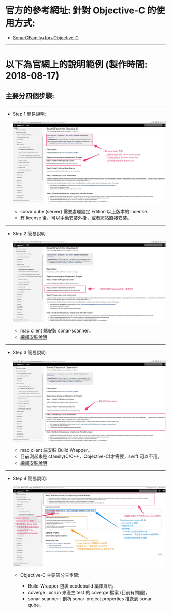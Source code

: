 # 官方的參考網址: 針對 Objective-C 的使用方式:

* [SonarCFamily+for+Objective-C](https://docs.sonarqube.org/display/PLUG/SonarCFamily+for+Objective-C)

---

# 以下為官網上的說明範例 (製作時間: 2018-08-17)

## 主要分四個步驟:

---

* Step 1 簡易說明:

  ![Step 1](./pics/SonarCFamily_for_Objective-C_Plugins_Doc_SonarQube_1.png "")

  * sonar qube (server) 需要處理設定 Edition 以上版本的 License.
  * 有 license 後，可以手動安裝外掛，或者網站直接安裝。

---

* Step 2 簡易說明:

  ![Step 2](./pics/SonarCFamily_for_Objective-C_Plugins_Doc_SonarQube_2.png)

  * mac client 端安裝 sonar-scanner。
  * [細部安裝說明](./sonar-scanner/README.md)

---

* Step 3 簡易說明:

  ![Step 3](./pics/SonarCFamily_for_Objective-C_Plugins_Doc_SonarQube_3.png)

  * mac client 端安裝 Build Wrapper。
  * 目前測起來是 cfamily(C/C++，Objective-C)才需要，swift 可以不用。
  * [細部安裝說明](./build-wrapper/README.md)

---

* Step 4 簡易說明:

  ![Step 4](./pics/SonarCFamily_for_Objective-C_Plugins_Doc_SonarQube_4.png)

  * Objective-C 主要區分三步驟:

    * Build-Wrapper 包裹 xcodebuild 編譯資訊。
    * coverge : xcrun 來產生 test 的 coverge 檔案 (目前有問題)。
    * sonar-scanner : 剖析 sonar-project.properties 推送到 sonar qube。
